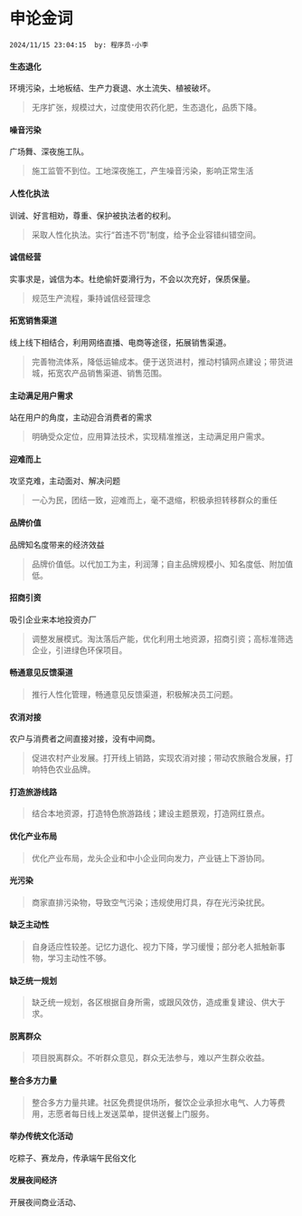 # 申论金词
`2024/11/15 23:04:15  by: 程序员·小李`

#### 生态退化

环境污染，土地板结、生产力衰退、水土流失、植被破坏。

> 无序扩张，规模过大，过度使用农药化肥，生态退化，品质下降。


#### 噪音污染

广场舞、深夜施工队。

> 施工监管不到位。工地深夜施工，产生噪音污染，影响正常生活


#### 人性化执法

训诫、好言相劝，尊重、保护被执法者的权利。

> 采取人性化执法。实行“首违不罚”制度，给予企业容错纠错空间。


#### 诚信经营

实事求是，诚信为本。杜绝偷奸耍滑行为，不会以次充好，保质保量。


> 规范生产流程，秉持诚信经营理念


#### 拓宽销售渠道

线上线下相结合，利用网络直播、电商等途径，拓展销售渠道。

> 完善物流体系，降低运输成本。便于送货进村，推动村镇网点建设；带货进城，拓宽农产品销售渠道、销售范围。


#### 主动满足用户需求

站在用户的角度，主动迎合消费者的需求

> 明确受众定位，应用算法技术，实现精准推送，主动满足用户需求。


#### 迎难而上

攻坚克难，主动面对、解决问题

> 一心为民，团结一致，迎难而上，毫不退缩，积极承担转移群众的重任


#### 品牌价值

品牌知名度带来的经济效益

> 品牌价值低。以代加工为主，利润薄；自主品牌规模小、知名度低、附加值低。


#### 招商引资

吸引企业来本地投资办厂

> 调整发展模式。淘汰落后产能，优化利用土地资源，招商引资；高标准筛选企业，引进绿色环保项目。


#### 畅通意见反馈渠道

> 推行人性化管理，畅通意见反馈渠道，积极解决员工问题。


#### 农消对接

农户与消费者之间直接对接，没有中间商。

> 促进农村产业发展。打开线上销路，实现农消对接；带动农旅融合发展，打响特色农业品牌。


#### 打造旅游线路

> 结合本地资源，打造特色旅游路线；建设主题景观，打造网红景点。


#### 优化产业布局

> 优化产业布局，龙头企业和中小企业同向发力，产业链上下游协同。


#### 光污染

> 商家直排污染物，导致空气污染；违规使用灯具，存在光污染扰民。


#### 缺乏主动性

> 自身适应性较差。记忆力退化、视力下降，学习缓慢；部分老人抵触新事物，学习主动性不够。


#### 缺乏统一规划

> 缺乏统一规划，各区根据自身所需，或跟风效仿，造成重复建设、供大于求。


#### 脱离群众

> 项目脱离群众。不听群众意见，群众无法参与，难以产生群众收益。


#### 整合多方力量

> 整合多方力量共建。社区免费提供场所，餐饮企业承担水电气、人力等费用，志愿者每日线上发送菜单，提供送餐上门服务。


#### 举办传统文化活动

吃粽子、赛龙舟，传承端午民俗文化


#### 发展夜间经济

开展夜间商业活动、




